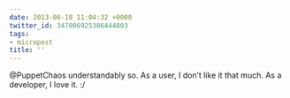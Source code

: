 ```yaml
---
date: 2013-06-18 11:04:32 +0000
twitter_id: 347006925386444803
tags:
- micropost
title: ''
---
```


@PuppetChaos understandably so. As a user, I don’t like it that much. As a developer, I love it. :/
